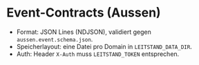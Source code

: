 # Event-Contracts (Aussen)
- Format: JSON Lines (NDJSON), validiert gegen `aussen.event.schema.json`.
- Speicherlayout: eine Datei pro Domain in `LEITSTAND_DATA_DIR`.
- Auth: Header `X-Auth` muss `LEITSTAND_TOKEN` entsprechen.
